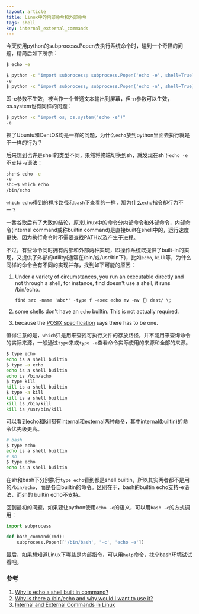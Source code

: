 ```yaml
---
layout: article
title: Linux中的内部命令和外部命令
tags: shell
key: internal_external_commands
---
```


今天使用python的subprocess.Popen去执行系统命令时，碰到一个奇怪的问题，精简后如下所示：

```bash
$ echo -e

$ python -c "import subprocess; subprocess.Popen('echo -e', shell=True)"
-e
$ python -c "import subprocess; subprocess.Popen('echo -n', shell=True)"
```

即-e参数不生效，被当作一个普通文本输出到屏幕，但-n参数可以生效，os.system也有同样的问题：

```bash
$ python -c "import os; os.system('echo -e')"
-e
```

换了Ubuntu和CentOS均是一样的问题，为什么`echo`放到python里面去执行就是不一样的行为？

后来想到也许是shell的类型不同，果然将终端切换到sh，就发现在sh下`echo -e`不支持`-e`语法：

```bash
sh:~$ echo -e
-e
sh:~$ which echo
/bin/echo
```

`which echo`得到的程序路径和`bash`下查看的一样，那为什么`echo`指令却行为不一？

一番谷歌后有了大致的结论，原来Linux中的命令分内部命令和外部命令，内部命令(internal command或称builtin command)是直接built在shell中的，运行速度更快，因为执行命令时不需要查找PATH以及产生子进程。

不过，有些命令同时拥有内部和外部两种实现，即操作系统既提供了built-in的实现，又提供了外部的utility(通常在/bin/或/usr/bin下)，比如`echo`, `kill`等，为什么同样的命令会有不同的实现并存，找到如下可能的原因：

1. Under a variety of circumstances, you run an executable directly and not through a shell, for instance, find doesn't use a shell, it runs /bin/echo.

   ```
   find src -name 'abc*' -type f -exec echo mv -nv {} dest/ \;
   ```

2. some shells don't have an `echo` builtin. This is not actually required.

3. because the [POSIX specification](http://pubs.opengroup.org/onlinepubs/9699919799/utilities/contents.html) says there has to be one.

值得注意的是，`which`只是用来查找可执行文件的存放路径，并不能用来查询命令的实际来源，一般通过`type`来或`type -a`查看命令实际使用的来源和全部的来源。

```bash
$ type echo
echo is a shell builtin
$ type -a echo
echo is a shell builtin
echo is /bin/echo
$ type kill
kill is a shell builtin
$ type -a kill
kill is a shell builtin
kill is /bin/kill
kill is /usr/bin/kill
```

可以看到echo和kill都有internal和external两种命令，其中internal(builtin)的命令优先级更高。

```sh
# bash
$ type echo
echo is a shell builtin
# sh
$ type echo
echo is a shell builtin
```

在sh和bash下分别执行`type echo`看到都是shell builtin，所以其实两者都不是用的`/bin/echo`，而是各自builtin的命令。区别在于，bash的builtin echo支持-e语法，而sh的 builtin echo不支持。

回到最初的问题，如果要让python使用`echo -e`的语义，可以用`bash -c`的方式调用：

```python
import subprocess

def bash_command(cmd):
    subprocess.Popen(['/bin/bash', '-c', 'echo -e'])
```

最后，如果想知道Linux下哪些是内部指令，可以用`help`命令，找个bash环境试试看吧。

### 参考

1. [Why is echo a shell built in command?](https://unix.stackexchange.com/questions/1355/why-is-echo-a-shell-built-in-command)
2. [Why is there a /bin/echo and why would I want to use it?](https://askubuntu.com/questions/960822/why-is-there-a-bin-echo-and-why-would-i-want-to-use-it)
3. [Internal and External Commands in Linux](https://www.geeksforgeeks.org/internal-and-external-commands-in-linux/)
